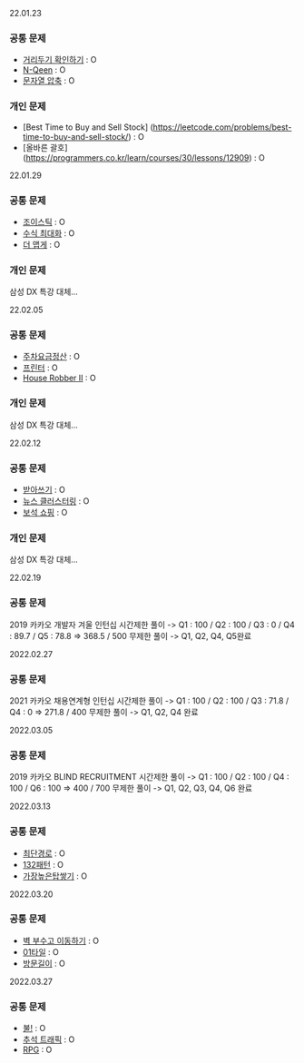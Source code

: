 22.01.23
### 공통 문제
- [거리두기 확인하기](https://programmers.co.kr/learn/courses/30/lessons/81302) : O
- [N-Qeen](https://programmers.co.kr/learn/courses/30/lessons/12952) : O
- [문자열 압축](https://programmers.co.kr/learn/courses/30/lessons/60057) : O
### 개인 문제
- [Best Time to Buy and Sell Stock] (https://leetcode.com/problems/best-time-to-buy-and-sell-stock/) : O
- [올바른 괄호] (https://programmers.co.kr/learn/courses/30/lessons/12909) : O

22.01.29
### 공통 문제
- [조이스틱](https://programmers.co.kr/learn/courses/30/lessons/42860) : O
- [수식 최대화](https://programmers.co.kr/learn/courses/30/lessons/67257) : O
- [더 맵게](https://programmers.co.kr/learn/courses/30/lessons/42626) : O
### 개인 문제
삼성 DX 특강 대체...

22.02.05
### 공통 문제
- [주차요금정산](https://programmers.co.kr/learn/courses/30/lessons/92341) : O
- [프린터](https://programmers.co.kr/learn/courses/30/lessons/42587) : O
- [House Robber II](https://leetcode.com/problems/house-robber-ii/) : O
### 개인 문제
삼성 DX 특강 대체...

22.02.12
### 공통 문제
- [받아쓰기](https://www.acmicpc.net/problem/20542) : O
- [뉴스 클러스터링](https://programmers.co.kr/learn/courses/30/lessons/17677) : O
- [보석 쇼핑](https://programmers.co.kr/learn/courses/30/lessons/67258) : O
### 개인 문제
삼성 DX 특강 대체...

22.02.19
### 공통 문제
2019 카카오 개발자 겨울 인턴십 
시간제한 풀이 -> Q1 : 100 / Q2 : 100 / Q3 : 0 / Q4 : 89.7 / Q5 : 78.8 => 368.5 / 500
무제한 풀이 -> Q1, Q2, Q4, Q5완료

2022.02.27
### 공통 문제
2021 카카오 채용연계형 인턴십
시간제한 풀이 -> Q1 : 100 / Q2 : 100 / Q3 : 71.8 / Q4 : 0 => 271.8 / 400
무제한 풀이 -> Q1, Q2, Q4 완료

2022.03.05
### 공통 문제
2019 카카오 BLIND RECRUITMENT
시간제한 풀이 -> Q1 : 100 / Q2 : 100 / Q4 : 100 / Q6 : 100 => 400 / 700
무제한 풀이 -> Q1, Q2, Q3, Q4, Q6 완료

2022.03.13
### 공통 문제
- [최단경로](https://www.acmicpc.net/problem/1753) : O
- [132패턴](https://leetcode.com/problems/132-pattern/) : O
- [가장높은탑쌓기](https://www.acmicpc.net/problem/2655) : O

2022.03.20
### 공통 문제
- [벽 부수고 이동하기](https://www.acmicpc.net/problem/2206) : O
- [01타일](https://www.acmicpc.net/problem/1904) : O
- [방문길이](https://programmers.co.kr/learn/courses/30/lessons/49994) : O

2022.03.27
### 공통 문제
- [불!](https://www.acmicpc.net/problem/4179) : O
- [추석 트래픽](https://programmers.co.kr/learn/courses/30/lessons/17676) : O
- [RPG](https://www.acmicpc.net/problem/1315) : O


